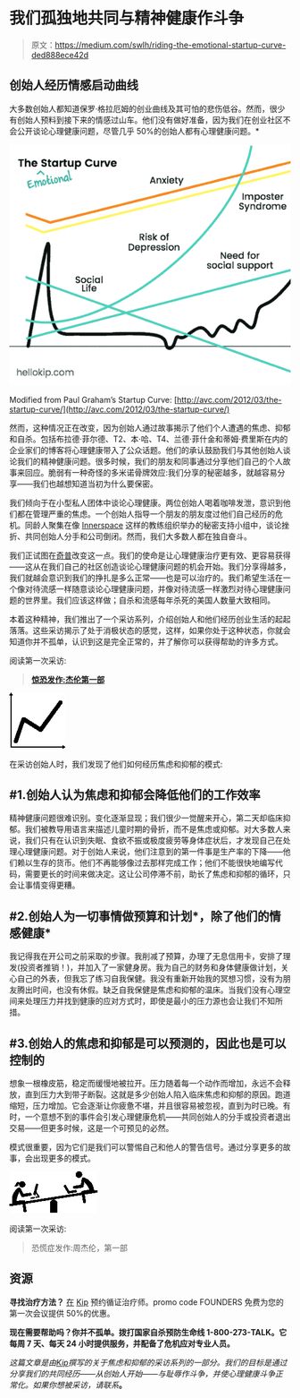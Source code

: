 # 我们孤独地共同与精神健康作斗争

> 原文：<https://medium.com/swlh/riding-the-emotional-startup-curve-ded888ece42d>

## 创始人经历情感启动曲线

大多数创始人都知道保罗·格拉厄姆的创业曲线及其可怕的悲伤低谷。然而，很少有创始人预料到接下来的情感过山车。他们没有做好准备，因为我们在创业社区不会公开谈论心理健康问题，尽管几乎 50%的创始人都有心理健康问题。*

![](img/45df17bd20862ab33a84ce5728c35d30.png)

Modified from Paul Graham’s Startup Curve: [http://avc.com/2012/03/the-startup-curve/](http://avc.com/2012/03/the-startup-curve/)

然而，这种情况正在改变，因为创始人通过故事揭示了他们个人遭遇的焦虑、抑郁和自杀。包括布拉德·菲尔德、T2、本·哈、T4、兰德·菲什金和蒂姆·费里斯在内的企业家们的博客将心理健康带入了公众话题。他们的承认鼓励我们与其他创始人谈论我们的精神健康问题。很多时候，我们的朋友和同事通过分享他们自己的个人故事来回应。脆弱有一种奇怪的多米诺骨牌效应:我们分享的秘密越多，就越容易分享——我们也越想知道当初为什么要保密。

我们倾向于在小型私人团体中谈论心理健康。两位创始人喝着咖啡发泄，意识到他们都在管理严重的焦虑。一个创始人指导一个朋友的朋友度过他们自己经历的危机。同龄人聚集在像 [Innerspace](https://www.helloinnerspace.org/) 这样的教练组织举办的秘密支持小组中，谈论挫折、共同创始人分手和公司倒闭。然而，我们大多数人都在独自奋斗。

我们正试图在[奇普](http://hellokip.com)改变这一点。我们的使命是让心理健康治疗更有效、更容易获得——这从在我们自己的社区创造谈论心理健康问题的机会开始。我们分享得越多，我们就越会意识到我们的挣扎是多么正常——也是可以治疗的。我们希望生活在一个像对待流感一样随意谈论心理健康问题，并像对待流感一样激烈对待心理健康问题的世界里。我们应该这样做；自杀和流感每年杀死的美国人数量大致相同。

本着这种精神，我们推出了一个采访系列，介绍创始人和他们经历创业生活的起起落落。这些采访揭示了处于消极状态的感觉，这样，如果你处于这种状态，你就会知道你并不孤单，认识到这是完全正常的，并了解你可以获得帮助的许多方式。

阅读第一次采访:

> [**惊恐发作:杰伦第一部**](/@hellokip/the-panic-attack-4a1faa18000e#.567yunl22)

![](img/a8be02d11f1c7e9afae7a47c482c707e.png)

在采访创始人时，我们发现了他们如何经历焦虑和抑郁的模式:

## #1.创始人认为焦虑和抑郁会降低他们的工作效率

精神健康问题很难识别。变化逐渐显现；我们很少一觉醒来开心，第二天却临床抑郁。我们被教导用语言来描述儿童时期的骨折，而不是焦虑或抑郁。对大多数人来说，我们只有在认识到失眠、食欲不振或极度疲劳等身体症状后，才发现自己在处理心理健康问题。对于创始人来说，他们注意到的第一件事是生产率的下降——他们赖以生存的货币。他们不再能够像过去那样完成工作；他们不能很快地编写代码，需要更长的时间来做决定。这让公司停滞不前，助长了焦虑和抑郁的循环，只会让事情变得更糟。

## #2.创始人为一切事情做预算和计划*，除了他们的情感健康*

我记得我在开公司之前采取的步骤。我削减了预算，办理了无息信用卡，安排了理发(投资者推销！)，并加入了一家健身房。我为自己的财务和身体健康做计划，关心自己的外表，但我忘了练习自我保健。我没有重新开始我的冥想习惯，没有为朋友腾出时间，也没有休假。缺乏自我保健是焦虑和抑郁的温床。当我们没有心理空间来处理压力并找到健康的应对方式时，即使是最小的压力源也会让我们不知所措。

## #3.创始人的焦虑和抑郁是可以预测的，因此也是可以控制的

想象一根橡皮筋，稳定而缓慢地被拉开。压力随着每一个动作而增加，永远不会释放，直到压力大到带子断裂。这就是多少创始人陷入临床焦虑和抑郁的原因。跑道缩短，压力增加。它会逐渐让你疲惫不堪，并且很容易被忽视，直到为时已晚。有时，一个意想不到的事件会引发心理健康危机——共同创始人的分手或投资者退出交易——但更多时候，这是一个可预见的必然。

模式很重要，因为它们是我们可以警惕自己和他人的警告信号。通过分享更多的故事，会出现更多的模式。

![](img/f9f8d5531b8ff7e4cdfb6af644b4f5f3.png)

阅读第一次采访:

> 恐慌症发作:周杰伦，第一部

## 资源

**寻找治疗方法？** [在](http://hellokip.com) [Kip](http://hellokip.com) 预约循证治疗师。promo code FOUNDERS 免费为您的第一次会议提供 50%的优惠。

**现在需要帮助吗？你并不孤单。拨打国家自杀预防生命线 1-800-273-TALK。它每周 7 天、每天 24 小时提供服务，并配备了危机应对专业人员。**

*这篇文章是由*[*Kip*](http://hellokip.com)*撰写的关于焦虑和抑郁的采访系列的一部分。我们的目标是通过分享我们的共同经历——从创始人开始——与耻辱作斗争，并使心理健康斗争正常化。如果你想被采访，请联系*[](mailto:erin@hellokip.com)**。**